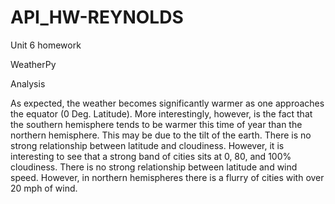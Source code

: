# API_HW-REYNOLDS
Unit 6 homework

WeatherPy

Analysis

As expected, the weather becomes significantly warmer as one approaches the equator (0 Deg. Latitude). More interestingly, however, is the fact that the southern hemisphere tends to be warmer this time of year than the northern hemisphere. This may be due to the tilt of the earth.
There is no strong relationship between latitude and cloudiness. However, it is interesting to see that a strong band of cities sits at 0, 80, and 100% cloudiness.
There is no strong relationship between latitude and wind speed. However, in northern hemispheres there is a flurry of cities with over 20 mph of wind.
